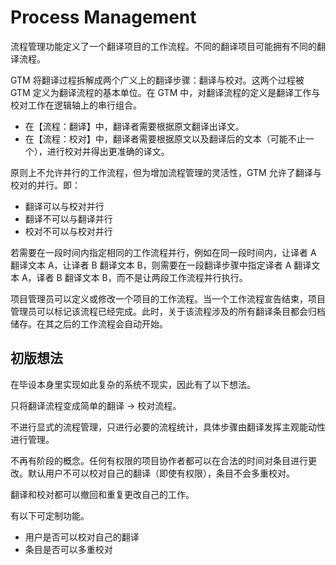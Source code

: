 # Process Management

流程管理功能定义了一个翻译项目的工作流程。不同的翻译项目可能拥有不同的翻译流程。

GTM 将翻译过程拆解成两个广义上的翻译步骤：翻译与校对。这两个过程被 GTM 定义为翻译流程的基本单位。在 GTM 中，对翻译流程的定义是翻译工作与校对工作在逻辑轴上的串行组合。

- 在【流程：翻译】中，翻译者需要根据原文翻译出译文。
- 在【流程：校对】中，翻译者需要根据原文以及翻译后的文本（可能不止一个），进行校对并得出更准确的译文。

原则上不允许并行的工作流程，但为增加流程管理的灵活性，GTM 允许了翻译与校对的并行。即：

- 翻译可以与校对并行
- 翻译不可以与翻译并行
- 校对不可以与校对并行

若需要在一段时间内指定相同的工作流程并行，例如在同一段时间内，让译者 A 翻译文本 A，让译者 B 翻译文本 B，则需要在一段翻译步骤中指定译者 A 翻译文本 A，译者 B 翻译文本 B，而不是让两段工作流程并行执行。

项目管理员可以定义或修改一个项目的工作流程。当一个工作流程宣告结束，项目管理员可以标记该流程已经完成。此时，关于该流程涉及的所有翻译条目都会归档储存。在其之后的工作流程会自动开始。

## 初版想法

在毕设本身里实现如此复杂的系统不现实，因此有了以下想法。

只将翻译流程变成简单的翻译 -> 校对流程。

不进行显式的流程管理，只进行必要的流程统计，具体步骤由翻译发挥主观能动性进行管理。

不再有阶段的概念。任何有权限的项目协作者都可以在合法的时间对条目进行更改。默认用户不可以校对自己的翻译（即使有权限），条目不会多重校对。

翻译和校对都可以撤回和重复更改自己的工作。

有以下可定制功能。

- 用户是否可以校对自己的翻译
- 条目是否可以多重校对